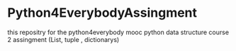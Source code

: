 # Python4EverybodyAssingment
this repositry for the python4everybody mooc python data structure course 2  assingment (List, tuple , dictionarys)
